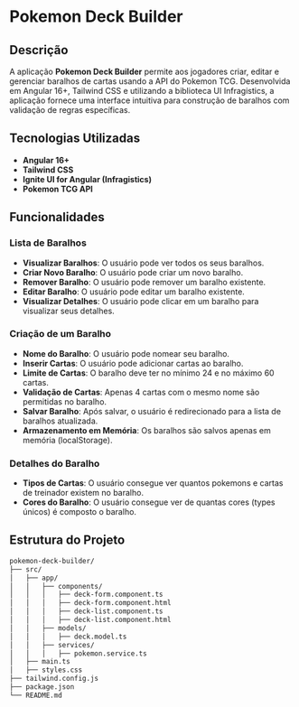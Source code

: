 # Pokemon Deck Builder

## Descrição

A aplicação **Pokemon Deck Builder** permite aos jogadores criar, editar e gerenciar baralhos de cartas usando a API do Pokemon TCG. Desenvolvida em Angular 16+, Tailwind CSS e utilizando a biblioteca UI Infragistics, a aplicação fornece uma interface intuitiva para construção de baralhos com validação de regras específicas.

## Tecnologias Utilizadas

- **Angular 16+**
- **Tailwind CSS**
- **Ignite UI for Angular (Infragistics)**
- **Pokemon TCG API**

## Funcionalidades

### Lista de Baralhos

- **Visualizar Baralhos**: O usuário pode ver todos os seus baralhos.
- **Criar Novo Baralho**: O usuário pode criar um novo baralho.
- **Remover Baralho**: O usuário pode remover um baralho existente.
- **Editar Baralho**: O usuário pode editar um baralho existente.
- **Visualizar Detalhes**: O usuário pode clicar em um baralho para visualizar seus detalhes.

### Criação de um Baralho

- **Nome do Baralho**: O usuário pode nomear seu baralho.
- **Inserir Cartas**: O usuário pode adicionar cartas ao baralho.
- **Limite de Cartas**: O baralho deve ter no mínimo 24 e no máximo 60 cartas.
- **Validação de Cartas**: Apenas 4 cartas com o mesmo nome são permitidas no baralho.
- **Salvar Baralho**: Após salvar, o usuário é redirecionado para a lista de baralhos atualizada.
- **Armazenamento em Memória**: Os baralhos são salvos apenas em memória (localStorage).

### Detalhes do Baralho

- **Tipos de Cartas**: O usuário consegue ver quantos pokemons e cartas de treinador existem no baralho.
- **Cores do Baralho**: O usuário consegue ver de quantas cores (types únicos) é composto o baralho.

## Estrutura do Projeto

```markdown
pokemon-deck-builder/
├── src/
│   ├── app/
│   │   ├── components/
│   │   │   ├── deck-form.component.ts
│   │   │   ├── deck-form.component.html
│   │   │   ├── deck-list.component.ts
│   │   │   ├── deck-list.component.html
│   │   ├── models/
│   │   │   ├── deck.model.ts
│   │   ├── services/
│   │   │   ├── pokemon.service.ts
│   ├── main.ts
│   ├── styles.css
├── tailwind.config.js
├── package.json
└── README.md